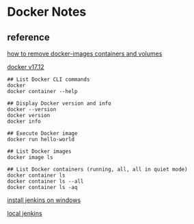 # Docker Notes
## reference
[how to remove docker-images containers and volumes](https://www.digitalocean.com/community/tutorials/how-to-remove-docker-images-containers-and-volumes)

[docker v17.12](https://docs.docker.com/v17.12/)

```
## List Docker CLI commands
docker
docker container --help

## Display Docker version and info
docker --version
docker version
docker info

## Execute Docker image
docker run hello-world

## List Docker images
docker image ls

## List Docker containers (running, all, all in quiet mode)
docker container ls
docker container ls --all
docker container ls -aq
```
[install jenkins on windows](https://jenkins.io/doc/book/installing/)

[local jenkins](http://localhost:8080/)
